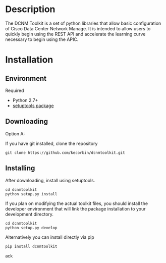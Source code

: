 
# Description

The DCNM Toolkit is a set of python libraries that allow basic
configuration of Cisco Data Center Network Manage. It is intended to allow users to quickly begin using the
REST API and accelerate the learning curve necessary to begin using the APIC.


# Installation

## Environment

Required

* Python 2.7+
* [setuptools package](https://pypi.python.org/pypi/setuptools)

## Downloading

Option A:

If you have git installed, clone the repository

    git clone https://github.com/kecorbin/dcnmtoolkit.git



## Installing

After downloading, install using setuptools.

    cd dcnmtoolkit
    python setup.py install

If you plan on modifying the actual toolkit files, you should install the developer environment that will link the package installation to your development directory.

    cd dcnmtoolkit
    python setup.py develop

Alternatively you can install directly via pip

    pip install dcnmtoolkit


ack